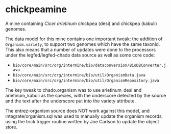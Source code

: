 # chickpeamine
A mine containing *Cicer arietinum* chickpea (desi) and chickpea (kabuli) genomes.

The data model for this mine contains one important tweak: the addition of ```Organism.variety```, to support two genomes which have the
same taxonId. This also means that a number of updates were done to the processors under the legfed/legfed-chado data source as
well as some core code:

* ```bio/core/main/src/org/intermine/bio/dataconversion/BioDBConverter.java```
* ```bio/core/main/src/org/intermine/bio/util/OrganismData.java```
* ```bio/core/main/src/org/intermine/bio/util/OrganismRepository.java```

The key tweak to chado.organism was to use arietinum_desi and arietinum_kabuli as the species, with the underscore detected by
the source and the text after the underscore put into the variety attribute.

The entrez-organism source does NOT work against this model, and integrate/organism.sql was used to manually update the organism
records, using the trick trigger routine written by Joe Carlson to update the object store.
